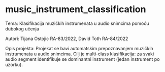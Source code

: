 # music_instrument_classification

Tema: Klasifikacija muzičkih instrumenata u audio snimcima pomoću dubokog učenja

Autori: Tijana Ostojic RA-83/2022, David Toth RA-84/2022

Opis projekta: Projekat se bavi automatskim prepoznavanjem muzičkih instrumenata 
	       u audio snimcima. Cilj je multi-class klasifikacija: za svaki audio segment
	       identifikuje se dominantni instrument (jedan instrument po uzorku).